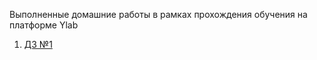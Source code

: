 Выполненные домашние работы в рамках прохождения обучения на платформе Ylab

1. [ДЗ №1](https://github.com/zbersz/Homework/blob/b31df8414fce3636a62c97cc94cfd512ed03cdb7/Homework_1/%D0%94%D0%97_1%20%D0%93%D0%BB%D0%B0%D0%B4%D0%BA%D0%BE%D0%B2%20%D0%94.pdf)
